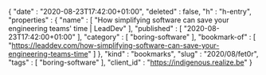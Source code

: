 {
  "date" : "2020-08-23T17:42:00+01:00",
  "deleted" : false,
  "h" : "h-entry",
  "properties" : {
    "name" : [ "How simplifying software can save your engineering teams' time | LeadDev" ],
    "published" : [ "2020-08-23T17:42:00+01:00" ],
    "category" : [ "boring-software" ],
    "bookmark-of" : [ "https://leaddev.com/how-simplifying-software-can-save-your-engineering-teams-time" ]
  },
  "kind" : "bookmarks",
  "slug" : "2020/08/fet0r",
  "tags" : [ "boring-software" ],
  "client_id" : "https://indigenous.realize.be"
}
